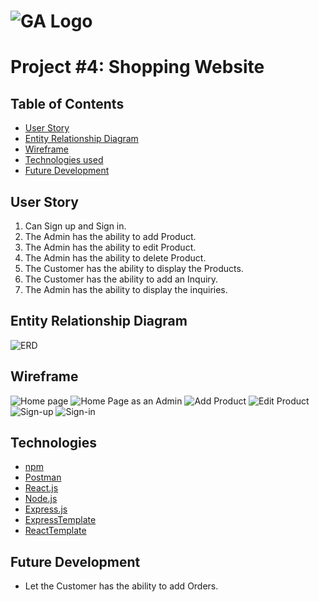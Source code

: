 # ![GA Logo](https://ga-dash.s3.amazonaws.com/production/assets/logo-9f88ae6c9c3871690e33280fcf557f33.png) 
#  Project #4: Shopping Website
 
## Table of Contents
- [User Story](#user-story)
- [Entity Relationship Diagram](#entity-relationship-diagram)
- [Wireframe](#wireframe)
- [Technologies used](#Technologies)
- [Future Development](#future-development)

## User Story 
1. Can Sign up and Sign in.
2. The Admin has the ability to add Product.
3. The Admin has the ability to edit Product.
4. The Admin has the ability to delete Product.
5. The Customer has the ability to display the Products.
6. The Customer has the ability to add an Inquiry. 
7. The Admin has the ability to display the inquiries.
## Entity Relationship Diagram
![ERD](trendSpotter.png)

## Wireframe
![Home page](homePage.png)
![Home Page as an Admin](homePage1.png)
![Add Product](addProduct.png)
![Edit Product](editProduct.png)
![Sign-up](signUp.png)
![Sign-in](signIn.png)

## Technologies
* [npm](https://www.npmjs.com/package/download)
* [Postman](https://www.getpostman.com/downloads/)
* [React.js](https://react-cn.github.io/react/downloads.html)
* [Node.js](https://nodejs.org/en/download/)
* [Express.js ](https://expressjs.com/en/starter/installing.html)
* [ExpressTemplate](https://github.com/sei-relativity/express-api-template)
* [ReactTemplate](https://github.com/sei-relativity/react-template)


## Future Development
* Let the Customer has the ability to add Orders.

